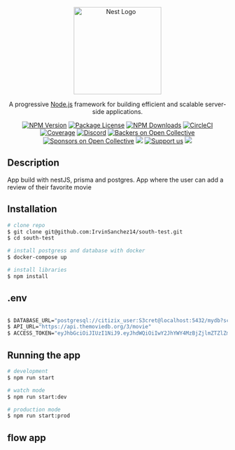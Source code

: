 <p align="center">
  <a href="http://nestjs.com/" target="blank"><img src="https://nestjs.com/img/logo-small.svg" width="200" alt="Nest Logo" /></a>
</p>

[circleci-image]: https://img.shields.io/circleci/build/github/nestjs/nest/master?token=abc123def456
[circleci-url]: https://circleci.com/gh/nestjs/nest

  <p align="center">A progressive <a href="http://nodejs.org" target="_blank">Node.js</a> framework for building efficient and scalable server-side applications.</p>
    <p align="center">
<a href="https://www.npmjs.com/~nestjscore" target="_blank"><img src="https://img.shields.io/npm/v/@nestjs/core.svg" alt="NPM Version" /></a>
<a href="https://www.npmjs.com/~nestjscore" target="_blank"><img src="https://img.shields.io/npm/l/@nestjs/core.svg" alt="Package License" /></a>
<a href="https://www.npmjs.com/~nestjscore" target="_blank"><img src="https://img.shields.io/npm/dm/@nestjs/common.svg" alt="NPM Downloads" /></a>
<a href="https://circleci.com/gh/nestjs/nest" target="_blank"><img src="https://img.shields.io/circleci/build/github/nestjs/nest/master" alt="CircleCI" /></a>
<a href="https://coveralls.io/github/nestjs/nest?branch=master" target="_blank"><img src="https://coveralls.io/repos/github/nestjs/nest/badge.svg?branch=master#9" alt="Coverage" /></a>
<a href="https://discord.gg/G7Qnnhy" target="_blank"><img src="https://img.shields.io/badge/discord-online-brightgreen.svg" alt="Discord"/></a>
<a href="https://opencollective.com/nest#backer" target="_blank"><img src="https://opencollective.com/nest/backers/badge.svg" alt="Backers on Open Collective" /></a>
<a href="https://opencollective.com/nest#sponsor" target="_blank"><img src="https://opencollective.com/nest/sponsors/badge.svg" alt="Sponsors on Open Collective" /></a>
  <a href="https://paypal.me/kamilmysliwiec" target="_blank"><img src="https://img.shields.io/badge/Donate-PayPal-ff3f59.svg"/></a>
    <a href="https://opencollective.com/nest#sponsor"  target="_blank"><img src="https://img.shields.io/badge/Support%20us-Open%20Collective-41B883.svg" alt="Support us"></a>
  <a href="https://twitter.com/nestframework" target="_blank"><img src="https://img.shields.io/twitter/follow/nestframework.svg?style=social&label=Follow"></a>
</p>
  <!--[![Backers on Open Collective](https://opencollective.com/nest/backers/badge.svg)](https://opencollective.com/nest#backer)
  [![Sponsors on Open Collective](https://opencollective.com/nest/sponsors/badge.svg)](https://opencollective.com/nest#sponsor)-->

## Description

App build with nestJS, prisma and postgres.
App where the user can add a review of their favorite movie


## Installation

```bash
# clone repo
$ git clone git@github.com:IrvinSanchez14/south-test.git
$ cd south-test

# install postgress and database with docker
$ docker-compose up

# install libraries
$ npm install
```

## .env

```bash

$ DATABASE_URL="postgresql://citizix_user:S3cret@localhost:5432/mydb?schema=citizix_db"
$ API_URL="https://api.themoviedb.org/3/movie"
$ ACCESS_TOKEN="eyJhbGciOiJIUzI1NiJ9.eyJhdWQiOiIwY2JhYWY4MzBjZjlmZTZlZmNhYjNkNzNiNjJlMWVkMSIsInN1YiI6IjY1NDQ0MzczMjg2NmZhMDBhYjBmZGFhMSIsInNjb3BlcyI6WyJhcGlfcmVhZCJdLCJ2ZXJzaW9uIjoxfQ.bPt1SuyEUMSYL1fb2-_ysb0UVNsXwrY7CptdtLLJdPE"

```


## Running the app

```bash
# development
$ npm run start

# watch mode
$ npm run start:dev

# production mode
$ npm run start:prod
```

## flow app


